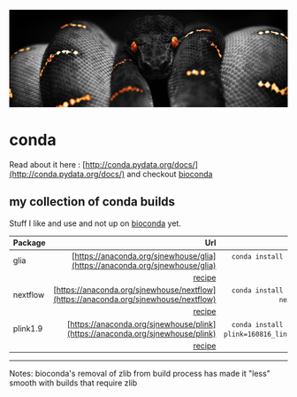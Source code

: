 ![pic](./conda.png)

# conda

Read about it here : [http://conda.pydata.org/docs/](http://conda.pydata.org/docs/) and checkout [bioconda](https://bioconda.github.io/)

## my collection of conda builds 

Stuff I like and use and not up on [bioconda](https://bioconda.github.io/) yet. 

| Package |Url |install|
|:---|---:|---:|
|glia|[https://anaconda.org/sjnewhouse/glia](https://anaconda.org/sjnewhouse/glia)|`conda install -c sjnewhouse glia=9049ffc`|
|    |[recipe](https://github.com/snewhouse/conda/tree/master/recipes/glia)||
|nextflow|[https://anaconda.org/sjnewhouse/nextflow](https://anaconda.org/sjnewhouse/nextflow)|`conda install -c sjnewhouse nextflow=0.18.3`|
|    |[recipe](https://github.com/snewhouse/conda/tree/master/recipes/nextflow)||
|plink1.9|[https://anaconda.org/sjnewhouse/plink](https://anaconda.org/sjnewhouse/plink)|`conda install -c sjnewhouse plink=160816_linux_x86_64_dev`|
|    |[recipe](https://github.com/snewhouse/conda/tree/master/recipes/plink-linux)|


***

Notes:
bioconda's removal of zlib from build process has made it "less" smooth with builds that require zlib

